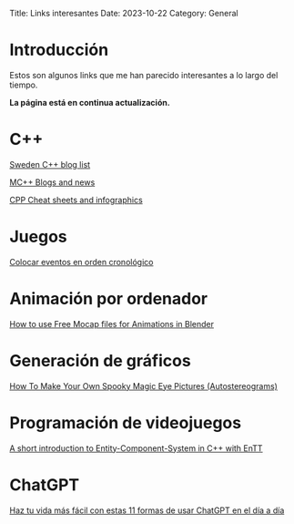 Title: Links interesantes
Date: 2023-10-22
Category: General


# Introducción

Estos son algunos links que me han parecido interesantes a lo largo del tiempo.

**La página está en continua actualización.**


# C++

[Sweden C++ blog list](https://swedencpp.se/blogs)

[MC++ Blogs and news](https://www.modernescpp.com/#my-blog)

[CPP Cheat sheets and infographics](https://hackingcpp.com/cpp/cheat_sheets.html)

# Juegos

[Colocar eventos en orden cronológico](https://timeline.games/es/)


# Animación por ordenador

[How to use Free Mocap files for Animations in Blender](https://www.blendernation.com/2022/08/23/how-to-use-free-mocap-files-for-animations-in-blender/)


# Generación de gráficos

[How To Make Your Own Spooky Magic Eye Pictures (Autostereograms)](https://blog.demofox.org/2023/10/22/how-to-make-your-own-spooky-magic-eye-pictures-autostereograms/)


# Programación de videojuegos

[A short introduction to Entity-Component-System in C++ with EnTT](https://david-delassus.medium.com/a-short-introduction-to-entity-component-system-in-c-with-entt-330b7def345b)


# ChatGPT

[Haz tu vida más fácil con estas 11 formas de usar ChatGPT en el día a día](https://david-delassus.medium.com/a-short-introduction-to-entity-component-system-in-c-with-entt-330b7def345b)



